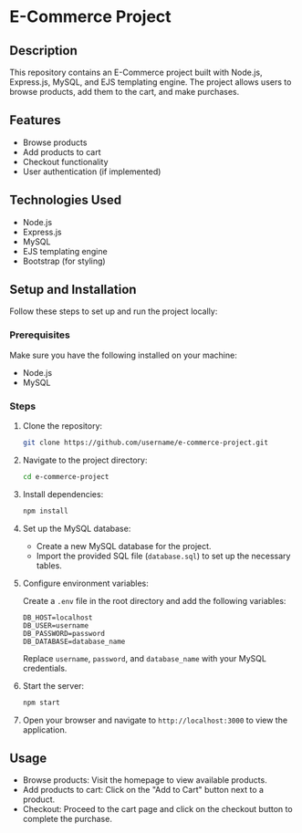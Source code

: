 # E-Commerce Project

## Description

This repository contains an E-Commerce project built with Node.js, Express.js, MySQL, and EJS templating engine. The project allows users to browse products, add them to the cart, and make purchases.

## Features

- Browse products
- Add products to cart
- Checkout functionality
- User authentication (if implemented)

## Technologies Used

- Node.js
- Express.js
- MySQL
- EJS templating engine
- Bootstrap (for styling)

## Setup and Installation

Follow these steps to set up and run the project locally:

### Prerequisites

Make sure you have the following installed on your machine:

- Node.js
- MySQL

### Steps

1. Clone the repository:

   ```bash
   git clone https://github.com/username/e-commerce-project.git
   ```

2. Navigate to the project directory:

   ```bash
   cd e-commerce-project
   ```

3. Install dependencies:

   ```bash
   npm install
   ```

4. Set up the MySQL database:
   
   - Create a new MySQL database for the project.
   - Import the provided SQL file (`database.sql`) to set up the necessary tables.

5. Configure environment variables:

   Create a `.env` file in the root directory and add the following variables:

   ```plaintext
   DB_HOST=localhost
   DB_USER=username
   DB_PASSWORD=password
   DB_DATABASE=database_name
   ```

   Replace `username`, `password`, and `database_name` with your MySQL credentials.

6. Start the server:

   ```bash
   npm start
   ```

7. Open your browser and navigate to `http://localhost:3000` to view the application.

## Usage

- Browse products: Visit the homepage to view available products.
- Add products to cart: Click on the "Add to Cart" button next to a product.
- Checkout: Proceed to the cart page and click on the checkout button to complete the purchase.
